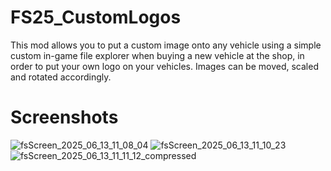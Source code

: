 # FS25_CustomLogos

This mod allows you to put a custom image onto any vehicle using a simple custom in-game file explorer when buying a new vehicle at the shop, in order to put your own logo on your vehicles. Images can be moved, scaled and rotated accordingly.

# Screenshots
![fsScreen_2025_06_13_11_08_04](https://github.com/user-attachments/assets/65711211-24d7-4a79-8aa8-03f3072d0917)
![fsScreen_2025_06_13_11_10_23](https://github.com/user-attachments/assets/2a617b27-a825-4ea7-b93d-4b65f9c9f322)
![fsScreen_2025_06_13_11_11_12_compressed](https://github.com/user-attachments/assets/e4bcb1be-0e83-4448-b5be-234b59ccb37d)
